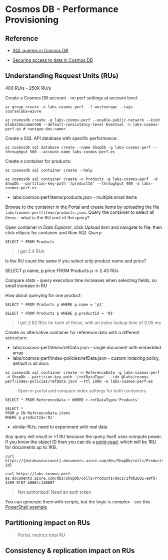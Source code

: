 # Cosmos DB - Performance Provisioning

## Reference

- [SQL queries in Cosmos DB](https://docs.microsoft.com/en-us/azure/cosmos-db/sql/sql-query-getting-started)

- [Securing access to data in Cosmos DB](https://docs.microsoft.com/en-us/azure/cosmos-db/secure-access-to-data?tabs=using-primary-key)

## Understanding Request Units (RUs)

400 RU/s - 250K RU/s

Create a Cosmos DB account - no perf settings at account level:

```
az group create -n labs-cosmos-perf  -l westeurope --tags courselabs=azure

az cosmosdb create -g labs-cosmos-perf --enable-public-network --kind GlobalDocumentDB --default-consistency-level Eventual -n labs-cosmos-perf-es # <unique-dns-name>
```

Create a SQL API database with specific performance:

```
az cosmosdb sql database create --name ShopDb -g labs-cosmos-perf --throughput 500 --account-name labs-cosmos-perf-es
```

Create a container for products:

```
az cosmosdb sql container create --help

az cosmosdb sql container create -n Products -g labs-cosmos-perf  -d ShopDb --partition-key-path '/productId' --throughput 400 -a labs-cosmos-perf-es
```

- labs/cosmos-perf/items/products.json - multiple small items

Browse to the container in the Portal and create items by uploading the file `labs/cosmos-perf/items/products.json`. Query the container to select all items - what is the RU cost of the query?

Open container in _Data Explorer_, click _Upload item_ and navigate to file; then click ellipsis for container and _New SQL Query_:

`SELECT * FROM Products` 

> I get 2.4 RUs

Is the RU count the same if you select only product name and price?

SELECT p.name, p.price FROM Products p -> 2.43 RUs

Compare stats - query execution time increases when selecting fields, so small increase in RU

How about querying for one product:

```
SELECT * FROM Products p WHERE p.name = 'p1'

SELECT * FROM Products p WHERE p.productId = '01'
```

> I get 2.82 RUs for both of these, with an index lookup time of 0.05 ms

Create an alternative container for reference data with a different sctructure:

- labs/cosmos-perf/items/refData.json - single document with embedded array
- labs/cosmos-perf/index-policies/refData.json - custom indexing policy, default is all docs

```
az cosmosdb sql container create -n ReferenceData -g labs-cosmos-perf  -d ShopDb --partition-key-path '/refDataType' --idx @labs/cosmos-perf/index-policies/refData.json --ttl 1000 -a labs-cosmos-perf-es
```

> Open in portal and compare index settings for both containers

```
SELECT * FROM ReferenceData r WHERE r.refDataType='Products'

SELECT *
FROM p IN ReferenceData.items
WHERE p.productId='01'
```

- similar RUs; need to experiment with real data

Any query will result in >1 RU because the query itself uses compute power. If you know the object ID  then you can do a [point-read](https://docs.microsoft.com/en-gb/rest/api/cosmos-db/get-a-document), which will be 1RU for documents up to 1KB.

```
curl https://{databaseaccount}.documents.azure.com/dbs/ShopDb/colls/Products/docs/{doc-id}

curl https://labs-cosmos-perf-es.documents.azure.com/dbs/ShopDb/colls/Products/docs/1f0b2601-a9fd-4459-9f67-b866fc140687
```

> Not authorized! Need an auth token

You can generate them with scripts, but the logic is complex - see this [PowerShell example](https://github.com/Azure/azure-cosmos-dotnet-v3/blob/master/Microsoft.Azure.Cosmos.Samples/Usage/PowerShellRestApi/PowerShellScripts/ReadItem.ps1)


## Partitioning impact on RUs

> Portal, metrics total RU

## Consistency & replication impact on RUs



##